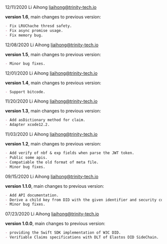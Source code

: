 12/11/2020 Li Aihong liaihong@trinity-tech.io

**version 1.6**, main changes to previous version:

```markdown
- Fix LRUChache thresd safety.
- Fix async promise usage.
- Fix memory bug.
```

12/08/2020 Li Aihong liaihong@trinity-tech.io

**version 1.5**, main changes to previous version:

```markdown
- Minor bug fixes.
```

12/01/2020 Li Aihong liaihong@trinity-tech.io

**version 1.4**, main changes to previous version:

```markdown
- Support bitcode.
```

11/20/2020 Li Aihong liaihong@trinity-tech.io

**version 1.3**, main changes to previous version:

```markdown
- Add asDictionary method for claim.
- Adapter xcode12.2.
```

11/03/2020 Li Aihong liaihong@trinity-tech.io

**version 1.2**, main changes to previous version:

```markdown
- Add verify of nbf & exp fields when parse the JWT token.
- Public some apis.
- Compatiable the old format of meta file.
- Minor bug fixes.
```

09/15/2020 Li Aihong liaihong@trinity-tech.io

**version 1.1.0**, main changes to previous version:

```markdown
- Add API documentation.
- Derive a child key from DID with the given identifier and security code.
- Minor bug fixes.
```

07/23/2020 Li Aihong liaihong@trinity-tech.io

**version 1.0.0**, main changes to previous version:

```markdown
- providing the Swift SDK implementation of W3C DID.
- Verifiable Claims specifications with DLT of Elastos DID SideChain.
```
